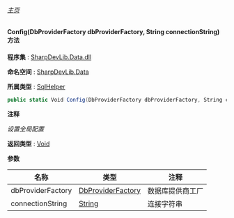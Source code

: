 ###### [主页](./Index.md "主页")

#### Config(DbProviderFactory dbProviderFactory, String connectionString) 方法

**程序集** : [SharpDevLib.Data.dll](./SharpDevLib.Data.assembly.md "SharpDevLib.Data.dll")

**命名空间** : [SharpDevLib.Data](./SharpDevLib.Data.namespace.md "SharpDevLib.Data")

**所属类型** : [SqlHelper](./SharpDevLib.Data.SqlHelper.md "SqlHelper")

``` csharp
public static Void Config(DbProviderFactory dbProviderFactory, String connectionString)
```

**注释**

*设置全局配置*



**返回类型** : [Void](https://learn.microsoft.com/en-us/dotnet/api/system.void "Void")


**参数**

|名称|类型|注释|
|---|---|---|
|dbProviderFactory|[DbProviderFactory](https://learn.microsoft.com/en-us/dotnet/api/system.data.common.dbproviderfactory "DbProviderFactory")|数据库提供商工厂|
|connectionString|[String](https://learn.microsoft.com/en-us/dotnet/api/system.string "String")|连接字符串|


